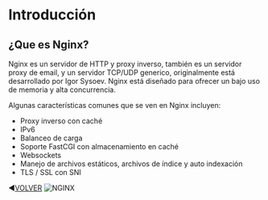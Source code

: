 # Introducción
## ¿Que es Nginx?
Nginx es un servidor de HTTP y proxy inverso, también es un servidor proxy de email, y un servidor TCP/UDP generico, originalmente está desarrollado por Igor Sysoev. Nginx está diseñado para ofrecer un bajo uso de memoria y alta concurrencia.

Algunas características comunes que se ven en Nginx incluyen:

- Proxy inverso con caché
- IPv6
- Balanceo de carga
- Soporte FastCGI con almacenamiento en caché
- Websockets
- Manejo de archivos estáticos, archivos de índice y auto indexación
- TLS / SSL con SNI

:arrow_backward:[VOLVER](https://github.com/kikelopser/Nginx)
![NGINX]()
